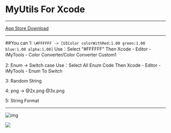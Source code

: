 # MyUtils For Xcode

-------

[App Store Download](https://itunes.apple.com/cn/app/myutils/id1457192526?mt=12)

-------
##You can
1:
`\#FFFFFF -> [UIColor colorWithRed:1.00 green:1.00 blue:1.00 alpha:1.00]`
Use：Select "#FFFFFF" Then Xcode - Editor - iMyTools - Color Converter/Color Converter Custom1

2:
Enum -> Switch case
Use：Select All Enum Code Then Xcode - Editor - iMyTools - Enum To Switch

3:
Random String

4:
png -> @2x.png @3x.png

5:
String Format

-------
![img](https://is4-ssl.mzstatic.com/image/thumb/Purple113/v4/21/d0/6e/21d06e33-f98c-224b-ff98-797cf515c558/pr_source.png/434x0w.png)

![](https://is4-ssl.mzstatic.com/image/thumb/Purple113/v4/21/d0/6e/21d06e33-f98c-224b-ff98-797cf515c558/pr_source.png/626x0w.png)

